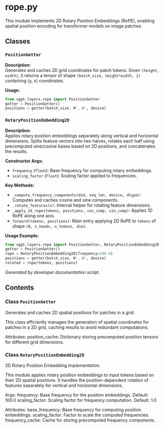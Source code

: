 # rope.py

This module implements 2D Rotary Position Embeddings (RoPE), enabling spatial position encoding for transformer models on image patches.

## Classes

### `PositionGetter`

**Description:**  
Generates and caches 2D grid coordinates for patch tokens. Given `(height, width)`, it returns a tensor of shape `(batch_size, height*width, 2)` containing (y, x) coordinates.

**Usage:**  
```python
from vggt.layers.rope import PositionGetter
getter = PositionGetter()
positions = getter(batch_size, H', W', device)
```

### `RotaryPositionEmbedding2D`

**Description:**  
Applies rotary position embeddings separately along vertical and horizontal dimensions. Splits feature vectors into two halves, rotates each half using precomputed sine/cosine bases based on 2D positions, and concatenates the results.

**Constructor Args:**
- `frequency` (`float`): Base frequency for computing rotary embeddings.
- `scaling_factor` (`float`): Scaling factor applied to frequencies.

**Key Methods:**
- `_compute_frequency_components(dim, seq_len, device, dtype)`: Computes and caches cosine and sine components.
- `_rotate_features(x)`: Internal helper for rotating feature dimensions.
- `_apply_1d_rope(tokens, positions, cos_comp, sin_comp)`: Applies 1D RoPE along one axis.
- `forward(tokens, positions)`: Main entry applying 2D RoPE to `tokens` of shape `(B, n_heads, n_tokens, dim)`.

**Usage Example:**
```python
from vggt.layers.rope import PositionGetter, RotaryPositionEmbedding2D
getter = PositionGetter()
rope = RotaryPositionEmbedding2D(frequency=100.0)
positions = getter(batch_size, H', W', device)
rotated = rope(tokens, positions)
```

*Generated by developer documentation script.*

## Contents

### Class `PositionGetter`

Generates and caches 2D spatial positions for patches in a grid.

This class efficiently manages the generation of spatial coordinates for patches
in a 2D grid, caching results to avoid redundant computations.

Attributes:
    position_cache: Dictionary storing precomputed position tensors for different
        grid dimensions.

### Class `RotaryPositionEmbedding2D`

2D Rotary Position Embedding implementation.

This module applies rotary position embeddings to input tokens based on their
2D spatial positions. It handles the position-dependent rotation of features
separately for vertical and horizontal dimensions.

Args:
    frequency: Base frequency for the position embeddings. Default: 100.0
    scaling_factor: Scaling factor for frequency computation. Default: 1.0

Attributes:
    base_frequency: Base frequency for computing position embeddings.
    scaling_factor: Factor to scale the computed frequencies.
    frequency_cache: Cache for storing precomputed frequency components.